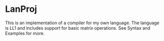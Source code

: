 # LanProj

This is an implementation of a compiler for my own language.  The language is LL1 and includes support for basic matrix operations.  See Syntax and Examples for more. 
